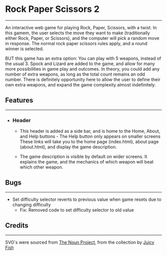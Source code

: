 # Rock Paper Scissors 2

---

An interactive web game for playing Rock, Paper, Scissors, with a twist.
In this gamem, the user selects the move they want to make (traditionally either Rock, Paper, or Scissors), and the computer will pick a random move in response. The normal rock paper scissors rules apply, and a round winner is selected.

BUT this game has an extra option: You can play with 5 weapons, instead of the usual 3. Spock and Lizard are added to the game, and allow for many more possibilities in game play and outcomes.
In theory, you could add any number of extra weapons, as long as the total count remains an odd number. There is definitely opportunity here to allow the user to define their own extra weapons, and expand the game complexity almost indefinitely.

## Features

---

* ### Header

  * This header is added as a side bar, and is home to the Home, About, and Help buttons - The Help button only appears on smaller screens
  These links will take you to the home page (index.html), about page (about.html), and display the game description.

  * The game description is visible by default on wider screens. It explains the game, and the mechanics of which weapon will beat which other weapon.

## Bugs

---

* Set difficulty selector reverts to previous value when game resets due to changing difficulty
  * Fix: Removed code to set difficulty selector to old value

## Credits

 ---

SVG's were sourced from [The Noun Project](https://thenounproject.com/), from the collection by [Juicy Fish](https://thenounproject.com/admin885/)
